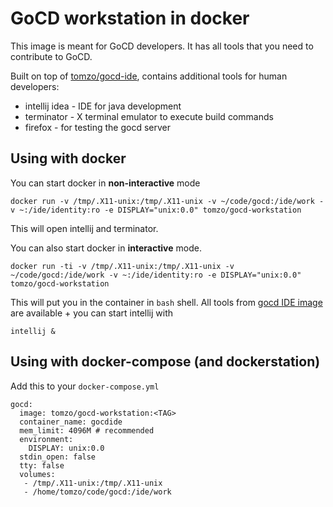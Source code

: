 # GoCD workstation in docker

This image is meant for GoCD developers. It has all tools that you need
to contribute to GoCD.

Built on top of [tomzo/gocd-ide](https://github.com/tomzo/docker-gocd-ide), contains
additional tools for human developers:

 * intellij idea - IDE for java development
 * terminator - X terminal emulator to execute build commands
 * firefox - for testing the gocd server

## Using with docker

You can start docker in **non-interactive** mode
```
docker run -v /tmp/.X11-unix:/tmp/.X11-unix -v ~/code/gocd:/ide/work -v ~:/ide/identity:ro -e DISPLAY="unix:0.0" tomzo/gocd-workstation
```
This will open intellij and terminator.

You can also start docker in **interactive** mode.
```
docker run -ti -v /tmp/.X11-unix:/tmp/.X11-unix -v ~/code/gocd:/ide/work -v ~:/ide/identity:ro -e DISPLAY="unix:0.0" tomzo/gocd-workstation
```

This will put you in the container in `bash` shell.
All tools from [gocd IDE image](https://github.com/tomzo/docker-gocd-ide)
 are available + you can start intellij with

```
intellij &
```

## Using with docker-compose (and dockerstation)

Add this to your `docker-compose.yml`
```
gocd:
  image: tomzo/gocd-workstation:<TAG>
  container_name: gocdide
  mem_limit: 4096M # recommended
  environment:
    DISPLAY: unix:0.0
  stdin_open: false
  tty: false
  volumes:
   - /tmp/.X11-unix:/tmp/.X11-unix
   - /home/tomzo/code/gocd:/ide/work
```
